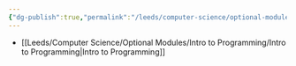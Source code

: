 ```yaml
---
{"dg-publish":true,"permalink":"/leeds/computer-science/optional-modules/intro-to-programming/intro-to-programming/"}
---
```



- [[Leeds/Computer Science/Optional Modules/Intro to Programming/Intro to Programming\|Intro to Programming]]

